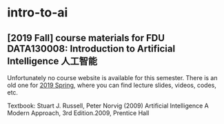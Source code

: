 # intro-to-ai
## [2019 Fall] course materials for FDU DATA130008: Introduction to Artificial Intelligence 人工智能

Unfortunately no course website is available for this semester. There is an old one for [2019 Spring](http://www.sdspeople.fudan.edu.cn/zywei/DATA130006/index.html), where you can find lecture slides, videos, codes, etc.

Textbook: Stuart J. Russell, Peter Norvig (2009) Artificial Intelligence A Modern Approach, 3rd Edition.2009, Prentice Hall
